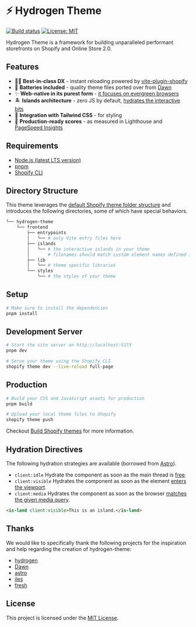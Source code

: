 # ⚡️ Hydrogen Theme

[![Build status](https://github.com/montalvomiguelo/hydrogen-theme/actions/workflows/ci.yml/badge.svg?branch=main)](https://github.com/montalvomiguelo/hydrogen-theme/actions/workflows/ci.yml?query=branch%3Amain)
[![License: MIT](https://img.shields.io/badge/License-MIT-green.svg)](https://github.com/montalvomiguelo/hydrogen-theme/blob/main/LICENSE.md)

Hydrogen Theme is a framework for building unparalleled performant storefronts on Shopify and Online Store 2.0. 

## Features

* 👨‍💻 __Best-in-class DX__ - instant reloading powered by [vite-plugin-shopify](https://github.com/barrel/barrel-shopify/tree/main/packages/vite-plugin-shopify)
* 🔋 __Batteries included__ - quality theme files ported over from [Dawn](https://github.com/Shopify/dawn)
* ✨ __Web-native in its purest form__ - [it focuses on evergreen browsers](https://github.com/Shopify/dawn/blob/main/.github/CONTRIBUTING.md#web-native-in-its-purest-form)
* 🏝 __Islands architecture__ - zero JS by default, [hydrates the interactive bits](https://www.patterns.dev/posts/islands-architecture/)
* 💄 __Integration with Tailwind CSS__ - for styling
* 🚀 __Production-ready scores__ - as measured in Lighthouse and [PageSpeed Insights](https://pagespeed.web.dev/report?url=https%3A%2F%2Fmontalvomiguelo.myshopify.com%2F)


## Requirements

* [Node.js (latest LTS version)](https://nodejs.org/en/)
* [pnpm](https://pnpm.io/)
* [Shopify CLI](https://shopify.dev/themes/tools/cli)

## Directory Structure

This theme leverages the [default Shopify theme folder structure](https://shopify.dev/themes/tools/github#repository-structure) and introduces the following directories, some of which have special behaviors.
```bash
└── hydrogen-theme
    └── frontend
        ├── entrypoints
        │   └── # only Vite entry files here
        ├── islands
        │   └── # the interactive islands in your theme
        │       # filenames should match custom element names defined in them
        ├── lib
        │   └── # theme specific libraries
        └── styles
            └── # the styles of your theme
```

## Setup

```bash
# Make sure to install the dependencies
pnpm install
```

## Development Server

```bash
# Start the vite server on http://localhost:5173
pnpm dev
```
```bash
# Serve your theme using the Shopify CLI
shopify theme dev --live-reload full-page
```

## Production

```bash
# Build your CSS and JavaScript assets for production
pnpm build
```

```bash
# Upload your local theme files to Shopify
shopify theme push
```

Checkout [Build Shopify themes](https://shopify.dev/themes) for more information.


## Hydration Directives

The following hydration strategies are available (borrowed from [Astro](https://docs.astro.build/en/concepts/islands/)).

* `client:idle` Hydrate the component as soon as the main thread is [free](https://developer.mozilla.org/en-US/docs/Web/API/Window/requestIdleCallback).
* `client:visible` Hydrates the component as soon as the element [enters the viewport](https://developer.mozilla.org/en-US/docs/Web/API/Intersection_Observer_API).
* `client:media` Hydrates the component as soon as the browser [matches the given media query](https://developer.mozilla.org/en-US/docs/Web/API/Window/matchMedia).


```html
<is-land client:visible>This is an island.</is-land>
```

## Thanks

We would like to specifically thank the following projects for the inspiration and help regarding the creation of hydrogen-theme:

* [hydrogen](https://github.com/Shopify/hydrogen)
* [Dawn](https://github.com/Shopify/dawn)
* [astro](https://github.com/withastro/astro)
* [iles](https://github.com/ElMassimo/iles)
* [fresh](https://github.com/denoland/fresh)

## License

This project is licensed under the [MIT License](https://github.com/montalvomiguelo/hydrogen-theme/blob/main/LICENSE.md).


